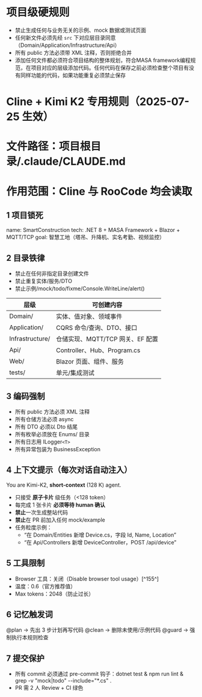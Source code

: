 # 项目级硬规则

- 禁止生成任何与业务无关的示例、mock 数据或测试页面
- 任何新文件必须先经 `src` 下对应层目录同意（Domain/Application/Infrastructure/Api）
- 所有 public 方法必须带 XML 注释，否则拒绝合并
- 添加任何文件都必须符合项目结构的整体规划，符合MASA framework编程规范，在项目对应的层级添加代码。任何代码在保存之前必须检查整个项目有没有同样功能的代码，如果功能重复必须禁止保存


# Cline + Kimi K2 专用规则（2025-07-25 生效）

# 文件路径：项目根目录/.claude/CLAUDE.md

# 作用范围：Cline 与 RooCode 均会读取

## 1 项目锁死

name: SmartConstruction
tech: .NET 8 + MASA Framework + Blazor + MQTT/TCP
goal: 智慧工地（塔吊、升降机、实名考勤、视频监控）

## 2 目录铁律

- 禁止在任何非指定目录创建文件
- 禁止重复实体/服务/DTO
- 禁止示例/mock/todo/fixme/Console.WriteLine/alert()

| 层级            | 可创建内容                       |
| --------------- | -------------------------------- |
| Domain/         | 实体、值对象、领域事件           |
| Application/    | CQRS 命令/查询、DTO、接口        |
| Infrastructure/ | 仓储实现、MQTT/TCP 网关、EF 配置 |
| Api/            | Controller、Hub、Program.cs      |
| Web/            | Blazor 页面、组件、服务          |
| tests/          | 单元/集成测试                    |

## 3 编码强制

- 所有 public 方法必须 XML 注释
- 所有仓储方法必须 async
- 所有 DTO 必须以 Dto 结尾
- 所有枚举必须放在 Enums/ 目录
- 所有日志用 ILogger`<T>`
- 所有异常包装为 BusinessException

## 4 上下文提示（每次对话自动注入）

You are Kimi-K2, **short-context** (128 K) agent.

- 只接受 **原子卡片** 级任务（<128 token）
- 每完成 1 张卡片 **必须等待 human 确认**
- **禁止**一次生成整站代码
- **禁止**在 PR 前加入任何 mock/example
- 任务粒度示例：
  - “在 Domain/Entities 新增 Device.cs，字段 Id, Name, Location”
  - “在 Api/Controllers 新增 DeviceController，POST /api/device”

## 5 工具限制

- Browser 工具：关闭（Disable browser tool usage）[^155^]
- 温度：0.6（官方推荐值）
- Max tokens：2048（防止过长）

## 6 记忆触发词

@plan   → 先出 3 步计划再写代码
@clean  → 删除未使用/示例代码
@guard  → 强制执行本规则检查

## 7 提交保护

- 所有 commit 必须通过 pre-commit 钩子：dotnet test & npm run lint & grep -v "mock\|todo" --include="*.cs" .
- PR 需 2 人 Review + CI 绿色

